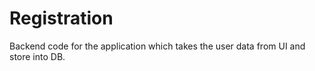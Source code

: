 # Registration
Backend code for the application which takes the user data from UI and store into DB.
